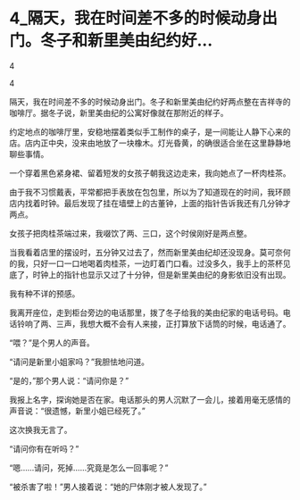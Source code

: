 # 4_隔天，我在时间差不多的时候动身出门。冬子和新里美由纪约好...

4

4

隔天，我在时间差不多的时候动身出门。冬子和新里美由纪约好两点整在吉祥寺的咖啡厅。据冬子说，新里美由纪的公寓好像就在那附近的样子。

约定地点的咖啡厅里，安稳地摆着类似手工制作的桌子，是一间能让人静下心来的店。店内正中央，没来由地放了一块橡木。灯光昏黄，的确很适合坐在这里静静地聊些事情。

一个穿着黑色紧身裙、留着短发的女孩子朝我这边走来，我向她点了一杯肉桂茶。

由于我不习惯戴表，平常都把手表放在包包里，所以为了知道现在的时间，我环顾店内找着时钟。最后发现了挂在墙壁上的古董钟，上面的指针告诉我还有几分钟才两点。

女孩子把肉桂茶端过来，我啜饮了两、三口，这个时侯刚好是两点整。

当我看着店里的摆设时，五分钟又过去了，然而新里美由纪却还没现身。莫可奈何的我，只好一口一口地喝着肉桂茶，一边盯着门口看。过没多久，我手上的茶杯见底了，时钟上的指针也显示又过了十分钟，但是新里美由纪的身影依旧没有出现。

我有种不详的预感。

我离开座位，走到柜台旁边的电话那里，拨了冬子给我的美由纪家的电话号码。电话铃响了两、三声，我想大概不会有人来接，正打算放下话筒的时候，电话通了。

“喂？”是个男人的声音。

“请问是新里小姐家吗？”我胆怯地问道。

“是的，”那个男人说：“请问你是？”

我报上名字，探询她是否在家。电话那头的男人沉默了一会儿，接着用毫无感情的声音说：“很遗憾，新里小姐已经死了。”

这次换我无言了。

“请问你有在听吗？”

“嗯……请问，死掉……究竟是怎么一回事呢？”

“被杀害了啦！”男人接着说：“她的尸体刚才被人发现了。”